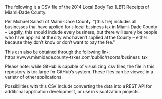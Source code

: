 The following is a CSV file of the 2014 Local Body Tax (LBT) Receipts of Miami-Dade County. 

Per Michael Sarasti of Miami-Dade County: "[this file] includes all businesses that have applied for a local business tax in Miami-Dade County – Legally, this should include every business, but there will surely be people who have applied at the city who haven’t applied at the County – either because they don’t know or don’t want to pay the fee."

This can also be obtained through the following link:
https://www.miamidade.county-taxes.com/public/reports/business_tax

Please note: while GitHub is capable of visualizing .csv files, the file in this repository is too large for GitHub's system. These files can be viewed in a variety of other applications.

Possibilities with this CSV include converting the data into a REST API for additional application development, or use in visualization projects.